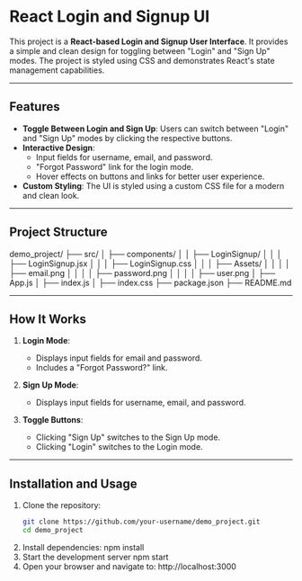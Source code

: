 # React Login and Signup UI

This project is a **React-based Login and Signup User Interface**. It provides a simple and clean design for toggling between "Login" and "Sign Up" modes. The project is styled using CSS and demonstrates React's state management capabilities.

---

## Features

- **Toggle Between Login and Sign Up**: Users can switch between "Login" and "Sign Up" modes by clicking the respective buttons.
- **Interactive Design**:
  - Input fields for username, email, and password.
  - "Forgot Password" link for the login mode.
  - Hover effects on buttons and links for better user experience.
- **Custom Styling**: The UI is styled using a custom CSS file for a modern and clean look.

---

## Project Structure
demo_project/
├── src/
│   ├── components/
│   │   ├── LoginSignup/
│   │   │   ├── LoginSignup.jsx
│   │   │   ├── LoginSignup.css
│   │   │   ├── Assets/
│   │   │   │   ├── email.png
│   │   │   │   ├── password.png
│   │   │   │   ├── user.png
│   ├── App.js
│   ├── index.js
│   ├── index.css
├── package.json
├── README.md



---

## How It Works

1. **Login Mode**:
   - Displays input fields for email and password.
   - Includes a "Forgot Password?" link.

2. **Sign Up Mode**:
   - Displays input fields for username, email, and password.

3. **Toggle Buttons**:
   - Clicking "Sign Up" switches to the Sign Up mode.
   - Clicking "Login" switches to the Login mode.

---

## Installation and Usage

1. Clone the repository:
   ```bash
   git clone https://github.com/your-username/demo_project.git
   cd demo_project

2. Install dependencies:
      npm install
3. Start the development server
     npm start
4. Open your browser and navigate to:
       http://localhost:3000
